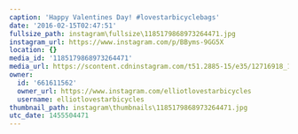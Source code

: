 ```yaml
---
caption: 'Happy Valentines Day! #lovestarbicyclebags'
date: '2016-02-15T02:47:51'
fullsize_path: instagram\fullsize\1185179868973264471.jpg
instagram_url: https://www.instagram.com/p/BByms-9GG5X
location: {}
media_id: '1185179868973264471'
media_url: https://scontent.cdninstagram.com/t51.2885-15/e35/12716918_1202555243088725_1251674945_n.jpg?ig_cache_key=MTE4NTE3OTg2ODk3MzI2NDQ3MQ%3D%3D.2
owner:
  id: '661611562'
  owner_url: https://www.instagram.com/elliotlovestarbicycles
  username: elliotlovestarbicycles
thumbnail_path: instagram\thumbnails\1185179868973264471.jpg
utc_date: 1455504471
---
```

